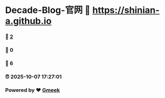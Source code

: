 # Decade-Blog-官网 :link: https://shinian-a.github.io 
### :page_facing_up: [2](https://shinian-a.github.io/tag.html) 
### :speech_balloon: 0 
### :hibiscus: 6 
### :alarm_clock: 2025-10-07 17:27:01 
### Powered by :heart: [Gmeek](https://github.com/Meekdai/Gmeek)
